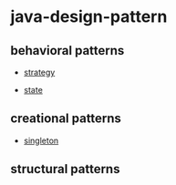 java-design-pattern
======================


behavioral patterns
-------------

+ [strategy](https://github.com/igbyun86/design-pattern/tree/master/src/behavior/strategy)

+ [state](https://github.com/igbyun86/design-pattern/tree/master/src/behavior/state)


creational patterns
-------------

+ [singleton](https://github.com/igbyun86/design-pattern/tree/master/src/creation/singleton)


structural patterns
-------------

